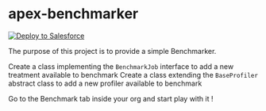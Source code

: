# apex-benchmarker

<a href="https://githubsfdeploy.herokuapp.com?owner=ForceComDeveloper&repo=apex-benchmarker">
  <img alt="Deploy to Salesforce"
       src="https://raw.githubusercontent.com/afawcett/githubsfdeploy/master/src/main/webapp/resources/img/deploy.png">
</a>

The purpose of this project is to provide a simple Benchmarker.

Create a class implementing the `BenchmarkJob` interface to add a new treatment available to benchmark
Create a class extending the `BaseProfiler` abstract class to add a new profiler available to benchmark

Go to the Benchmark tab inside your org and start play with it !
